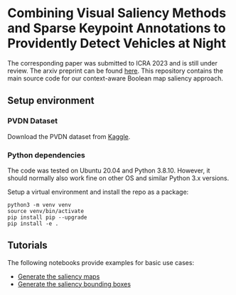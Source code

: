 # Combining Visual Saliency Methods and Sparse Keypoint Annotations to Providently Detect Vehicles at Night 

The corresponding paper was submitted to ICRA 2023 and is still under review. The 
arxiv preprint can be found [here](https://arxiv.org/abs/2204.11535). This 
repository contains the main source code 
for our context-aware Boolean map saliency approach.

## Setup environment

### PVDN Dataset
Download the PVDN dataset from [Kaggle](https://www.kaggle.com/saralajew/provident-vehicle-detection-at-night-pvdn).

### Python dependencies
The code was tested on Ubuntu 20.04 and Python 3.8.10. However, it should normally 
also work fine on other OS and similar Python 3.x versions.

Setup a virtual environment and install the repo as a package:
```
python3 -m venv venv
source venv/bin/activate
pip install pip --upgrade
pip install -e .
```

## Tutorials
The following notebooks provide examples for basic use cases:
- [Generate the saliency maps](notebooks/generate_saliencymap_dataset.ipynb)
- [Generate the saliency bounding boxes](notebooks/generate_saliencybox_dataset.ipynb)
